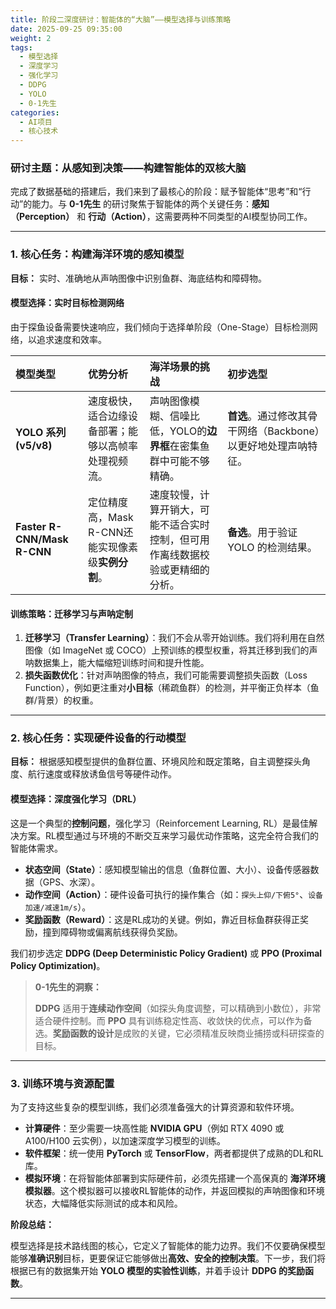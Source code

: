 ```yaml
---
title: 阶段二深度研讨：智能体的“大脑”——模型选择与训练策略
date: 2025-09-25 09:35:00
weight: 2
tags:
  - 模型选择
  - 深度学习
  - 强化学习
  - DDPG
  - YOLO
  - 0-1先生
categories:
  - AI项目
  - 核心技术
---
```


### 研讨主题：从感知到决策——构建智能体的双核大脑

完成了数据基础的搭建后，我们来到了最核心的阶段：赋予智能体“思考”和“行动”的能力。与 **0-1先生** 的研讨聚焦于智能体的两个关键任务：**感知（Perception）** 和 **行动（Action）**，这需要两种不同类型的AI模型协同工作。

---

### 1. 核心任务：构建海洋环境的感知模型

**目标：** 实时、准确地从声呐图像中识别鱼群、海底结构和障碍物。

#### **模型选择：实时目标检测网络**

由于探鱼设备需要快速响应，我们倾向于选择单阶段（One-Stage）目标检测网络，以追求速度和效率。

| 模型类型 | 优势分析 | 海洋场景的挑战 | 初步选型 |
| :--- | :--- | :--- | :--- |
| **YOLO 系列 (v5/v8)** | 速度极快，适合边缘设备部署；能够以高帧率处理视频流。 | 声呐图像模糊、信噪比低，YOLO的**边界框**在密集鱼群中可能不够精确。 | **首选**。通过修改其骨干网络（Backbone）以更好地处理声呐特征。 |
| **Faster R-CNN/Mask R-CNN** | 定位精度高，Mask R-CNN还能实现像素级**实例分割**。 | 速度较慢，计算开销大，可能不适合实时控制，但可用作离线数据校验或更精细的分析。 | **备选**。用于验证 YOLO 的检测结果。 |

#### **训练策略：迁移学习与声呐定制**

1.  **迁移学习（Transfer Learning）**：我们不会从零开始训练。我们将利用在自然图像（如 ImageNet 或 COCO）上预训练的模型权重，将其迁移到我们的声呐数据集上，能大幅缩短训练时间和提升性能。
2.  **损失函数优化**：针对声呐图像的特点，我们可能需要调整损失函数（Loss Function），例如更注重对**小目标**（稀疏鱼群）的检测，并平衡正负样本（鱼群/背景）的权重。

---

### 2. 核心任务：实现硬件设备的行动模型

**目标：** 根据感知模型提供的鱼群位置、环境风险和既定策略，自主调整探头角度、航行速度或释放诱鱼信号等硬件动作。

#### **模型选择：深度强化学习（DRL）**

这是一个典型的**控制问题**，强化学习（Reinforcement Learning, RL）是最佳解决方案。RL模型通过与环境的不断交互来学习最优动作策略，这完全符合我们的智能体需求。

* **状态空间（State）**：感知模型输出的信息（鱼群位置、大小）、设备传感器数据（GPS、水深）。
* **动作空间（Action）**：硬件设备可执行的操作集合（如：`探头上仰/下俯5°`、`设备加速/减速1m/s`）。
* **奖励函数（Reward）**：这是RL成功的关键。例如，靠近目标鱼群获得正奖励，撞到障碍物或偏离航线获得负奖励。

我们初步选定 **DDPG (Deep Deterministic Policy Gradient)** 或 **PPO (Proximal Policy Optimization)**。

> **0-1先生的洞察：**
>
> **DDPG** 适用于**连续动作空间**（如探头角度调整，可以精确到小数位），非常适合硬件控制。而 **PPO** 具有训练稳定性高、收敛快的优点，可以作为备选。**奖励函数的设计**是成败的关键，它必须精准反映商业捕捞或科研探查的目标。

---

### 3. 训练环境与资源配置

为了支持这些复杂的模型训练，我们必须准备强大的计算资源和软件环境。

* **计算硬件**：至少需要一块高性能 **NVIDIA GPU**（例如 RTX 4090 或 A100/H100 云实例），以加速深度学习模型的训练。
* **软件框架**：统一使用 **PyTorch** 或 **TensorFlow**，两者都提供了成熟的DL和RL库。
* **模拟环境**：在将智能体部署到实际硬件前，必须先搭建一个高保真的 **海洋环境模拟器**。这个模拟器可以接收RL智能体的动作，并返回模拟的声呐图像和环境状态，大幅降低实际测试的成本和风险。

**阶段总结：**

模型选择是技术路线图的核心，它定义了智能体的能力边界。我们不仅要确保模型能够**准确识别**目标，更要保证它能够做出**高效、安全的控制决策**。下一步，我们将根据已有的数据集开始 **YOLO 模型的实验性训练**，并着手设计 **DDPG 的奖励函数**。

---